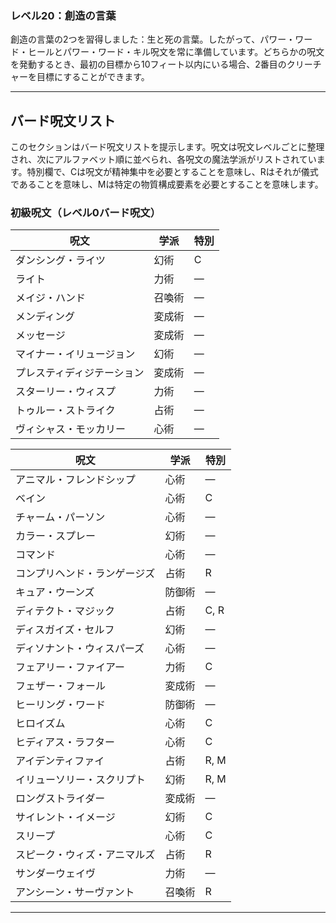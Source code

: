### レベル20：創造の言葉

創造の言葉の2つを習得しました：生と死の言葉。したがって、パワー・ワード・ヒールとパワー・ワード・キル呪文を常に準備しています。どちらかの呪文を発動するとき、最初の目標から10フィート以内にいる場合、2番目のクリーチャーを目標にすることができます。

---

## バード呪文リスト

このセクションはバード呪文リストを提示します。呪文は呪文レベルごとに整理され、次にアルファベット順に並べられ、各呪文の魔法学派がリストされています。特別欄で、Cは呪文が精神集中を必要とすることを意味し、Rはそれが儀式であることを意味し、Mは特定の物質構成要素を必要とすることを意味します。

### 初級呪文（レベル0バード呪文）

| 呪文 | 学派 | 特別 |
|------|------|------|
| ダンシング・ライツ | 幻術 | C |
| ライト | 力術 | — |
| メイジ・ハンド | 召喚術 | — |
| メンディング | 変成術 | — |
| メッセージ | 変成術 | — |
| マイナー・イリュージョン | 幻術 | — |
| プレスティディジテーション | 変成術 | — |
| スターリー・ウィスプ | 力術 | — |
| トゥルー・ストライク | 占術 | — |
| ヴィシャス・モッカリー | 心術 | — |


| 呪文 | 学派 | 特別 |
|------|------|------|
| アニマル・フレンドシップ | 心術 | — |
| ベイン | 心術 | C |
| チャーム・パーソン | 心術 | — |
| カラー・スプレー | 幻術 | — |
| コマンド | 心術 | — |
| コンプリヘンド・ランゲージズ | 占術 | R |
| キュア・ウーンズ | 防御術 | — |
| ディテクト・マジック | 占術 | C, R |
| ディスガイズ・セルフ | 幻術 | — |
| ディソナント・ウィスパーズ | 心術 | — |
| フェアリー・ファイアー | 力術 | C |
| フェザー・フォール | 変成術 | — |
| ヒーリング・ワード | 防御術 | — |
| ヒロイズム | 心術 | C |
| ヒディアス・ラフター | 心術 | C |
| アイデンティファイ | 占術 | R, M |
| イリューソリー・スクリプト | 幻術 | R, M |
| ロングストライダー | 変成術 | — |
| サイレント・イメージ | 幻術 | C |
| スリープ | 心術 | C |
| スピーク・ウィズ・アニマルズ | 占術 | R |
| サンダーウェイヴ | 力術 | — |
| アンシーン・サーヴァント | 召喚術 | R |

---
